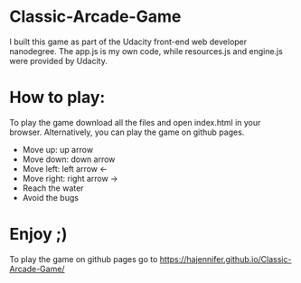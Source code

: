 # Classic-Arcade-Game
I built this game as part of the Udacity front-end web developer nanodegree. The app.js is my own code, while resources.js and engine.js were provided by Udacity.

# How to play:
To play the game download all the files and open index.html in your browser. Alternatively, you can play the game on github pages.
- Move up: up arrow 
- Move down: down arrow
- Move left: left arrow <-
- Move right: right arrow ->
- Reach the water
- Avoid the bugs
# Enjoy ;)
To play the game on github pages go to 
https://hajennifer.github.io/Classic-Arcade-Game/
